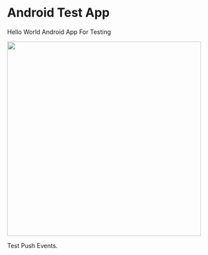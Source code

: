 Android Test App
===================

Hello World Android App For Testing

<img src="http://i.imgur.com/dio0DXF.png" width="450" />

Test Push Events.
